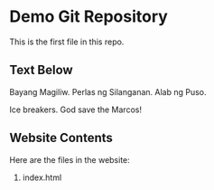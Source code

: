 # Demo Git Repository

This is the first file in this repo.

## Text Below

Bayang Magiliw. Perlas ng Silanganan. Alab ng Puso.

Ice breakers. God save the Marcos!

## Website Contents

Here are the files in the website:
1. index.html